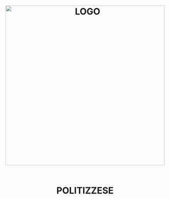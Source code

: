 <h1 align="center">
  <img width="500" alt="LOGO" src="https://github.com/HunterAllProject/Politizzese-front/assets/104660308/73d8965c-2252-4ee5-ba5c-23f8bff5d856">
  </br></br>
  <p>POLITIZZESE</p>
</h1>
